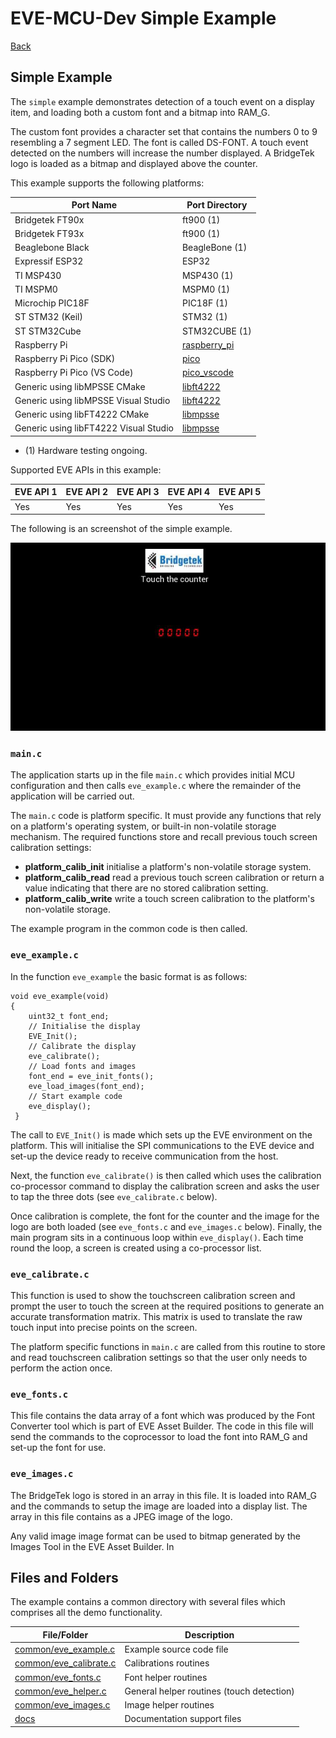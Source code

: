 # EVE-MCU-Dev Simple Example

[Back](../README.md)

## Simple Example

The `simple` example demonstrates detection of a touch event on a display item, and loading both a custom font and a bitmap into RAM_G. 

The custom font provides a character set that contains the numbers 0 to 9 resembling a 7 segment LED. The font is called DS-FONT. A touch event detected on the numbers will increase the number displayed. A BridgeTek logo is loaded as a bitmap and displayed above the counter.

This example supports the following platforms:

| Port Name | Port Directory | 
| --- | --- | 
|Bridgetek FT90x | ft900 (1) | 
|Bridgetek FT93x | ft900 (1) | 
|Beaglebone Black | BeagleBone (1) | 
|Expressif ESP32 | ESP32 | 
|TI MSP430 | MSP430 (1) |
|TI MSPM0 | MSPM0 (1) | 
|Microchip PIC18F | PIC18F (1) | 
|ST STM32 (Keil) | STM32 (1) | 
|ST STM32Cube | STM32CUBE (1) | 
|Raspberry Pi | [raspberry_pi](raspberry_pi/README.md) | 
|Raspberry Pi Pico (SDK) | [pico](pico/README.md) | 
|Raspberry Pi Pico (VS Code) | [pico_vscode](pico_vscode/README.md) |
|Generic using libMPSSE CMake | [libft4222](libft4222/README.md) | 
|Generic using libMPSSE Visual Studio | [libft4222](libft4222/README.md) | 
|Generic using libFT4222 CMake | [libmpsse](libmpsse/README.md) | 
|Generic using libFT4222 Visual Studio | [libmpsse](libmpsse/README.md) | 

- (1) Hardware testing ongoing.
 
Supported EVE APIs in this example:

| EVE API 1 | EVE API 2 | EVE API 3 | EVE API 4 | EVE API 5 |
| --- | --- | --- | --- | --- |
| Yes | Yes | Yes | Yes | Yes |

The following is an screenshot of the simple example.

![Simple Example](docs/simple.png)

### `main.c`

The application starts up in the file `main.c` which provides initial MCU configuration and then calls `eve_example.c` where the remainder of the application will be carried out. 

The `main.c` code is platform specific. It must provide any functions that rely on a platform's operating system, or built-in non-volatile storage mechanism. The required functions store and recall previous touch screen calibration settings:
- **platform_calib_init** initialise a platform's non-volatile storage system.
- **platform_calib_read** read a previous touch screen calibration or return a value indicating that there are no stored calibration setting.
- **platform_calib_write** write a touch screen calibration to the platform's non-volatile storage.

The example program in the common code is then called.

### `eve_example.c`

In the function `eve_example` the basic format is as follows:

```
void eve_example(void)
{
    uint32_t font_end;
    // Initialise the display
    EVE_Init();
    // Calibrate the display
    eve_calibrate();
    // Load fonts and images
    font_end = eve_init_fonts();
    eve_load_images(font_end);
    // Start example code
    eve_display();
 }
```
The call to `EVE_Init()` is made which sets up the EVE environment on the platform. This will initialise the SPI communications to the EVE device and set-up the device ready to receive communication from the host.

Next, the function `eve_calibrate()` is then called which uses the calibration co-processor command to display the calibration screen and asks the user to tap the three dots (see `eve_calibrate.c` below).

Once calibration is complete, the font for the counter and the image for the logo are both loaded  (see `eve_fonts.c` and `eve_images.c` below).
Finally, the main program sits in a continuous loop within `eve_display()`. Each time round the loop, a screen is created using a co-processor list. 

### `eve_calibrate.c`

This function is used to show the touchscreen calibration screen and prompt the user to touch the screen at the required positions to generate an accurate transformation matrix. This matrix is used to translate the raw touch input into precise points on the screen.

The platform specific functions in `main.c` are called from this routine to store and read touchscreen calibration settings so that the user only needs to perform the action once.

### `eve_fonts.c`

This file contains the data array of a font which was produced by the Font Converter tool which is part of EVE Asset Builder. The code in this file will send the commands to the coprocessor to load the font into RAM_G and set-up the font for use.

### `eve_images.c`

The BridgeTek logo is stored in an array in this file. It is loaded into RAM_G and the commands to setup the image are loaded into a display list. The array in this file contains as a JPEG image of the logo. 

Any valid image image format can be used to 
bitmap generated by the Images Tool in the EVE Asset Builder. In 

## Files and Folders

The example contains a common directory with several files which comprises all the demo functionality.

| File/Folder | Description |
| --- | --- |
| [common/eve_example.c](common/eve_example.c) | Example source code file |
| [common/eve_calibrate.c](common/eve_calibrate.c) | Calibrations routines |
| [common/eve_fonts.c](common/eve_fonts.c) | Font helper routines |
| [common/eve_helper.c](common/eve_helper.c) | General helper routines (touch detection) |
| [common/eve_images.c](common/eve_images.c) | Image helper routines |
| [docs](docs) | Documentation support files |
